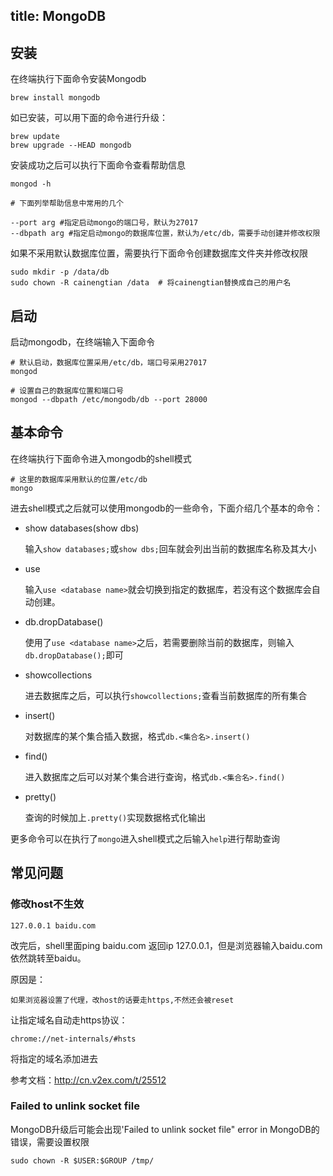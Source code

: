 title: MongoDB 
---

## 安装

在终端执行下面命令安装Mongodb

```
brew install mongodb
```
如已安装，可以用下面的命令进行升级：

```
brew update
brew upgrade --HEAD mongodb
```

安装成功之后可以执行下面命令查看帮助信息

```
mongod -h

# 下面列举帮助信息中常用的几个

--port arg #指定启动mongo的端口号，默认为27017
--dbpath arg #指定启动mongo的数据库位置，默认为/etc/db，需要手动创建并修改权限

```

如果不采用默认数据库位置，需要执行下面命令创建数据库文件夹并修改权限

```
sudo mkdir -p /data/db
sudo chown -R cainengtian /data  # 将cainengtian替换成自己的用户名
```

## 启动

启动mongodb，在终端输入下面命令

```
# 默认启动，数据库位置采用/etc/db，端口号采用27017
mongod

# 设置自己的数据库位置和端口号
mongod --dbpath /etc/mongodb/db --port 28000
```

## 基本命令

在终端执行下面命令进入mongodb的shell模式

```
# 这里的数据库采用默认的位置/etc/db
mongo
```

进去shell模式之后就可以使用mongodb的一些命令，下面介绍几个基本的命令：

- show databases(show dbs)
  
  输入`show databases;`或`show dbs;`回车就会列出当前的数据库名称及其大小
  
- use <database name>

  输入`use <database name>`就会切换到指定的数据库，若没有这个数据库会自动创建。

- db.dropDatabase()

  使用了`use <database name>`之后，若需要删除当前的数据库，则输入`db.dropDatabase();`即可
 
- showcollections  

  进去数据库之后，可以执行`showcollections;`查看当前数据库的所有集合
  
- insert()

  对数据库的某个集合插入数据，格式`db.<集合名>.insert()`
   
- find()

  进入数据库之后可以对某个集合进行查询，格式`db.<集合名>.find()`

- pretty()

  查询的时候加上`.pretty()`实现数据格式化输出
  
更多命令可以在执行了`mongo`进入shell模式之后输入`help`进行帮助查询

## 常见问题

### 修改host不生效

```
127.0.0.1 baidu.com
```

改完后，shell里面ping baidu.com 返回ip 127.0.0.1，但是浏览器输入baidu.com依然跳转至baidu。

原因是：

    如果浏览器设置了代理，改host的话要走https,不然还会被reset

让指定域名自动走https协议：

```
chrome://net-internals/#hsts
```
将指定的域名添加进去

参考文档：http://cn.v2ex.com/t/25512

### Failed to unlink socket file 

MongoDB升级后可能会出现'Failed to unlink socket file" error in MongoDB的错误，需要设置权限

```
sudo chown -R $USER:$GROUP /tmp/ 
```
